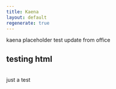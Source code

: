 ```yaml
---
title: Kaena
layout: default
regenerate: true
---
```

kaena placeholder test
update from office
<p><h2>testing html</h2><br>
just a test</p>

